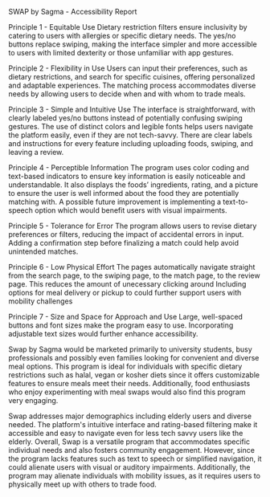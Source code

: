 SWAP by Sagma - Accessibility Report

Principle 1 - Equitable Use
Dietary restriction filters ensure inclusivity by catering to users with allergies or specific dietary needs.
The yes/no buttons replace swiping, making the interface simpler and more accessible to users with limited dexterity or those unfamiliar with app gestures.

Principle 2 - Flexibility in Use
Users can input their preferences, such as dietary restrictions, and search for specific cuisines, offering personalized and adaptable experiences.
The matching process accommodates diverse needs by allowing users to decide when and with whom to trade meals.

Principle 3 - Simple and Intuitive Use
The interface is straightforward, with clearly labeled yes/no buttons instead of potentially confusing swiping gestures.
The use of distinct colors and legible fonts helps users navigate the platform easily, even if they are not tech-savvy.
There are clear labels and instructions for every feature including uploading foods, swiping, and leaving a review.

Principle 4 - Perceptible Information
The program uses color coding and text-based indicators to ensure key information is easily noticeable and understandable.
It also displays the foods’ ingredients, rating, and a picture to ensure the user is well informed about the food they are potentially matching with.
A possible future improvement is implementing a text-to-speech option which would benefit users with visual impairments.

Principle 5 - Tolerance for Error
The program allows users to revise dietary preferences or filters, reducing the impact of accidental errors in input.
Adding a confirmation step before finalizing a match could help avoid unintended matches.

Principle 6 - Low Physical Effort
The pages automatically navigate straight from the search page, to the swiping page, to the match page, to the review page. This reduces the amount of unecessary clicking around
Including options for meal delivery or pickup to could further support users with mobility challenges

Principle 7 - Size and Space for Approach and Use
Large, well-spaced buttons and font sizes make the program easy to use.
Incorporating adjustable text sizes would further enhance accessibility.


Swap by Sagma would be marketed primarily to university students, busy professionals and possibly even families looking for convenient and diverse meal options. This program is ideal for individuals with specific dietary restrictions such as halal, vegan or kosher diets since it offers customizable features to ensure meals meet their needs. Additionally, food enthusiasts who enjoy experimenting with meal swaps would also find this program very engaging.

Swap addresses major demographics including elderly users and diverse needed. The platform's intuitive interface and rating-based filtering make it accessible and easy to navigate even for less tech savvy users like the elderly. Overall, Swap is a versatile program that accommodates specific individual needs and also fosters community engagement. However, since the program lacks features such as text to speech or simplified navigation, it could alienate users with visual or auditory impairments. Additionally, the program may alienate individuals with mobility issues, as it requires users to physically meet up with others to trade food.



